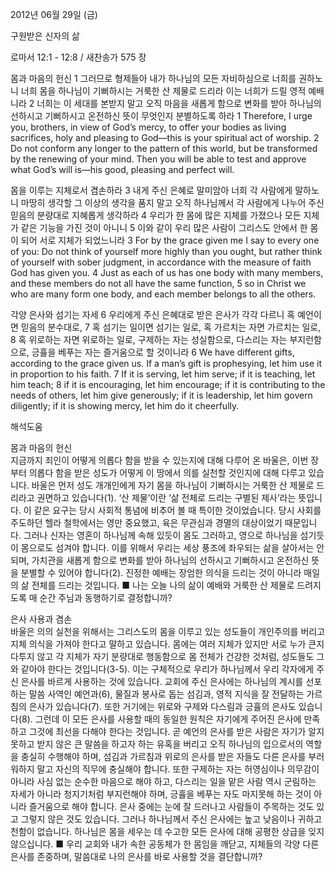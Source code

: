 2012년 06월 29일 (금)

구원받은 신자의 삶



로마서 12:1 - 12:8 / 새찬송가 575 장


몸과 마음의 헌신
1 그러므로 형제들아 내가 하나님의 모든 자비하심으로 너희를 권하노니 너희 몸을 하나님이 기뻐하시는 거룩한 산 제물로 드리라 이는 너희가 드릴 영적 예배니라 2 너희는 이 세대를 본받지 말고 오직 마음을 새롭게 함으로 변화를 받아 하나님의 선하시고 기뻐하시고 온전하신 뜻이 무엇인지 분별하도록 하라
1 Therefore, I urge you, brothers, in view of God’s mercy, to offer your bodies as living sacrifices, holy and pleasing to God―this is your spiritual act of worship. 2 Do not conform any longer to the pattern of this world, but be transformed by the renewing of your mind. Then you will be able to test and approve what God’s will is―his good, pleasing and perfect will.

몸을 이루는 지체로서 겸손하라
3 내게 주신 은혜로 말미암아 너희 각 사람에게 말하노니 마땅히 생각할 그 이상의 생각을 품지 말고 오직 하나님께서 각 사람에게 나누어 주신 믿음의 분량대로 지혜롭게 생각하라 4 우리가 한 몸에 많은 지체를 가졌으나 모든 지체가 같은 기능을 가진 것이 아니니 5 이와 같이 우리 많은 사람이 그리스도 안에서 한 몸이 되어 서로 지체가 되었느니라
3 For by the grace given me I say to every one of you: Do not think of yourself more highly than you ought, but rather think of yourself with sober judgment, in accordance with the measure of faith God has given you. 4 Just as each of us has one body with many members, and these members do not all have the same function, 5 so in Christ we who are many form one body, and each member belongs to all the others.

각양 은사와 섬기는 자세
6 우리에게 주신 은혜대로 받은 은사가 각각 다르니 혹 예언이면 믿음의 분수대로, 7 혹 섬기는 일이면 섬기는 일로, 혹 가르치는 자면 가르치는 일로, 8 혹 위로하는 자면 위로하는 일로, 구제하는 자는 성실함으로, 다스리는 자는 부지런함으로, 긍휼을 베푸는 자는 즐거움으로 할 것이니라
6 We have different gifts, according to the grace given us. If a man’s gift is prophesying, let him use it in proportion to his faith. 7 If it is serving, let him serve; if it is teaching, let him teach; 8 if it is encouraging, let him encourage; if it is contributing to the needs of others, let him give generously; if it is leadership, let him govern diligently; if it is showing mercy, let him do it cheerfully.

해석도움





몸과 마음의 헌신  
지금까지 죄인이 어떻게 의롭다 함을 받을 수 있는지에 대해 다루어 온 바울은, 이번 장부터 의롭다 함을 받은 성도가 어떻게 이 땅에서 의를 실천할 것인지에 대해 다루고 있습니다. 바울은 먼저 성도 개개인에게 자기 몸을 하나님이 기뻐하시는 거룩한 산 제물로 드리라고 권면하고 있습니다(1). ‘산 제물’이란 ‘삶 전체로 드리는 구별된 제사’라는 뜻입니다. 이 같은 요구는 당시 사회적 통념에 비추어 볼 때 특이한 것이었습니다. 당시 사회를 주도하던 헬라 철학에서는 영만 중요했고, 육은 무관심과 경멸의 대상이었기 때문입니다. 그러나 신자는 영혼이 하나님께 속해 있듯이 몸도 그러하고, 영으로 하나님을 섬기듯이 몸으로도 섬겨야 합니다. 이를 위해서 우리는 세상 풍조에 좌우되는 삶을 살아서는 안 되며, 가치관을 새롭게 함으로 변화를 받아 하나님의 선하시고 기뻐하시고 온전하신 뜻을 분별할 수 있어야 합니다(2). 진정한 예배는 장엄한 의식을 드리는 것이 아니라 매일의 삶 전체를 드리는 것입니다.
■ 나는 오늘 나의 삶이 예배와 거룩한 산 제물로 드려지도록 매 순간 주님과 동행하기로 결정합니까?

은사 사용과 겸손  
바울은 의의 실천을 위해서는 그리스도의 몸을 이루고 있는 성도들이 개인주의를 버리고 지체 의식을 가져야 한다고 말하고 있습니다. 몸에는 여러 지체가 있지만 서로 누가 큰지 다투지 않고 각 지체가 자기 분량대로 행동함으로 몸 전체가 건강한 것처럼, 성도들도 그와 같아야 한다는 것입니다(3-5). 이는 구체적으로 우리가 하나님께서 우리 각자에게 주신 은사를 바르게 사용하는 것에 있습니다. 교회에 주신 은사에는 하나님의 계시를 선포하는 말씀 사역인 예언과(6), 물질과 봉사로 돕는 섬김과, 영적 지식을 잘 전달하는 가르침의 은사가 있습니다(7). 또한 거기에는 위로와 구제와 다스림과 긍휼의 은사도 있습니다(8). 그런데 이 모든 은사를 사용할 때의 동일한 원칙은 자기에게 주어진 은사에 만족하고 그것에 최선을 다해야 한다는 것입니다. 곧 예언의 은사를 받은 사람은 자기가 알지 못하고 받지 않은 큰 말씀을 하고자 하는 유혹을 버리고 오직 하나님의 입으로서의 역할을 충실히 수행해야 하며, 섬김과 가르침과 위로의 은사를 받은 자들도 다른 은사를 부러워하지 말고 자신의 직무에 충실해야 합니다. 또한 구제하는 자는 허영심이나 의무감이 아니라 사심 없는 순수한 마음으로 해야 하고, 다스리는 일을 맡은 사람 역시 군림하는 자세가 아니라 청지기처럼 부지런해야 하며, 긍휼을 베푸는 자도 마지못해 하는 것이 아니라 즐거움으로 해야 합니다. 은사 중에는 눈에 잘 드러나고 사람들이 주목하는 것도 있고 그렇지 않은 것도 있습니다. 그러나 하나님께서 주신 은사에는 높고 낮음이나 귀하고 천함이 없습니다. 하나님은 몸을 세우는 데 수고한 모든 은사에 대해 공평한 상급을 잊지 않으십니다.
■ 우리 교회와 내가 속한 공동체가 한 몸임을 깨닫고, 지체들의 각양 다른 은사를 존중하며, 말씀대로 나의 은사를 바로 사용할 것을 결단합니까?